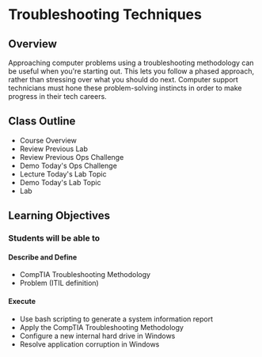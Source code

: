 # Troubleshooting Techniques

## Overview

Approaching computer problems using a troubleshooting methodology can be useful when you're starting out. This lets you follow a phased approach, rather than stressing over what you should do next. Computer support technicians must hone these problem-solving instincts in order to make progress in their tech careers.

## Class Outline

- Course Overview
- Review Previous Lab
- Review Previous Ops Challenge
- Demo Today's Ops Challenge
- Lecture Today's Lab Topic
- Demo Today's Lab Topic
- Lab

## Learning Objectives

### Students will be able to

#### Describe and Define

- CompTIA Troubleshooting Methodology
- Problem (ITIL definition)

#### Execute

- Use bash scripting to generate a system information report
- Apply the CompTIA Troubleshooting Methodology
- Configure a new internal hard drive in Windows
- Resolve application corruption in Windows

